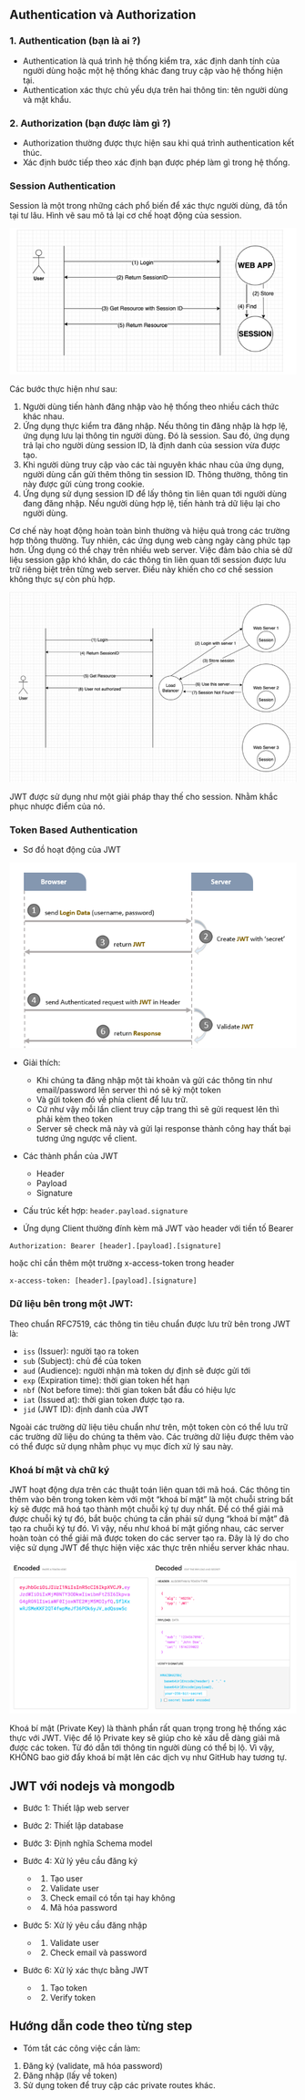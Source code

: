## Authentication và Authorization

### 1. Authentication (bạn là ai ?)
- Authentication là quá trình hệ thống kiểm tra, xác định danh tính của người dùng hoặc một hệ thống khác đang truy cập vào hệ thống hiện tại.
- Authentication xác thực chủ yếu dựa trên hai thông tin: tên người dùng và mật khẩu.

### 2. Authorization (bạn được làm gì ?)
- Authorization thường được thực hiện sau khi quá trình authentication kết thúc.
- Xác định bước tiếp theo xác định bạn được phép làm gì trong hệ thống.

### Session Authentication
Session là một trong những cách phổ biến để xác thực người dùng, đã tồn tại tư lâu. Hình vẽ sau mô tả lại cơ chế hoạt động của session.

![img_1.png](img_1.png)

Các bước thực hiện như sau:

1. Người dùng tiến hành đăng nhập vào hệ thống theo nhiều cách thức khác nhau.
2. Ứng dụng thực kiểm tra đăng nhập. Nếu thông tin đăng nhập là hợp lệ, ứng dụng lưu lại thông tin người dùng. Đó là session. Sau đó, ứng dụng trả lại cho người dùng session ID, là định danh của session vừa được tạo.
3. Khi người dùng truy cập vào các tài nguyên khác nhau của ứng dụng, người dùng cần gửi thêm thông tin session ID. Thông thường, thông tin này được gửi cùng trong cookie.
4. Ứng dụng sử dụng session ID để lấy thông tin liên quan tới người dùng đang đăng nhập. Nếu người dùng hợp lệ, tiến hành trả dữ liệu lại cho người dùng.

Cơ chế này hoạt động hoàn toàn bình thường và hiệu quả trong các trường hợp thông thường. Tuy nhiên, các ứng dụng web càng ngày càng phức tạp hơn. Ứng dụng có thể chạy trên nhiều web server. Việc đảm bảo chia sẻ dữ liệu session gặp khó khăn, do các thông tin liên quan tới session được lưu trữ riêng biệt trên từng web server. Điều này khiến cho cơ chế session không thực sự còn phù hợp.

![img_2.png](img_2.png)

JWT được sử dụng như một giải pháp thay thế cho session. Nhằm khắc phục nhược điểm của nó.

### Token Based Authentication

- Sơ đồ hoạt động của JWT

![img.png](img.png)

- Giải thích:
  + Khi chúng ta đăng nhập một tài khoản và gửi các thông tin như email/password lên server thì nó sẽ ký một token
  + Và gửi token đó về phía client để lưu trữ.
  + Cứ như vậy mỗi lần client truy cập trang thì sẽ gửi request lên thì phải kèm theo token
  + Server sẽ check mã này và gửi lại response thành công hay thất bại tương ứng ngược về client.

- Các thành phần của JWT
    + Header
    + Payload
    + Signature
    
- Cấu trúc kết hợp: `header.payload.signature`
- Ứng dụng Client thường đính kèm mã JWT vào header với tiền tố Bearer

```angular2html
Authorization: Bearer [header].[payload].[signature]
```

hoặc chỉ cần thêm một trường x-access-token trong header

```angular2html
x-access-token: [header].[payload].[signature]
```

### Dữ liệu bên trong một JWT:

Theo chuẩn RFC7519, các thông tin tiêu chuẩn được lưu trữ bên trong JWT là:

- `iss` (Issuer): người tạo ra token
- `sub` (Subject): chủ đề của token
- `aud` (Audience): người nhận mà token dự định sẽ được gửi tới
- `exp` (Expiration time): thời gian token hết hạn
- `nbf` (Not before time): thời gian token bắt đầu có hiệu lực
- `iat` (Issued at): thời gian token được tạo ra.
- `jid` (JWT ID): định danh của JWT

Ngoài các trường dữ liệu tiêu chuẩn như trên, một token còn có thể lưu trữ các trường dữ liệu do chúng ta thêm vào. Các trường dữ liệu được thêm vào có thể được sử dụng nhằm phục vụ mục đích xử lý sau này.

### Khoá bí mật và chữ ký

JWT hoạt động dựa trên các thuật toán liên quan tới mã hoá. Các thông tin thêm vào bên trong token kèm với một “khoá bí mật” là một chuỗi string bất kỳ sẽ được mã hoá tạo thành một chuỗi ký tự duy nhất. Để có thể giải mã được chuỗi ký tự đó, bắt buộc chúng ta cần phải sử dụng “khoá bí mật” đã tạo ra chuỗi ký tự đó. Vì vậy, nếu như khoá bí mật giống nhau, các server hoàn toàn có thể giải mã được token do các server tạo ra. Đây là lý do cho việc sử dụng JWT để thực hiện việc xác thực trên nhiều server khác nhau.

![img_3.png](img_3.png)

Khoá bí mật (Private Key) là thành phần rất quan trọng trong hệ thống xác thực với JWT. Việc để lộ Private key sẽ giúp cho kẻ xấu dễ dàng giải mã được các token. Từ đó dẫn tới thông tin người dùng có thể bị lộ. Vì vậy, KHÔNG bao giờ đẩy khoá bí mật lên các dịch vụ như GitHub hay tương tự.

## JWT với nodejs và mongodb

- Bước 1: Thiết lập web server
- Bước 2: Thiết lập database
- Bước 3: Định nghĩa Schema model
- Bước 4: Xử lý yêu cầu đăng ký
  + 1. Tạo user
  + 2. Validate user
  + 3. Check email có tồn tại hay không
  + 4. Mã hóa password
- Bước 5: Xử lý yêu cầu đăng nhập
  + 1. Validate user
  + 2. Check email và password
  
- Bước 6: Xử lý xác thực bằng JWT
  + 1. Tạo token
  + 2. Verify token

## Hướng dẫn code theo từng step

- Tóm tắt các công việc cần làm:
1. Đăng ký (validate, mã hóa password)
2. Đăng nhập (lấy về token)
3. Sử dụng token để truy cập các private routes khác.